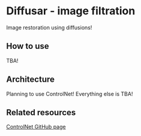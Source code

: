 # Diffusar - image filtration

Image restoration using diffusions!

## How to use

TBA!

## Architecture

Planning to use ControlNet!
Everything else is TBA!

## Related resources

[ControlNet GitHub page](https://github.com/lllyasviel/ControlNet)
